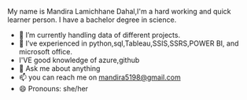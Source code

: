 My name is Mandira Lamichhane Dahal,I'm a hard working and quick learner person.
I have a bachelor degree in science.

- 🔭 I’m currently handling data of different projects.
- 🌱 I’ve experienced in  python,sql,Tableau,SSIS,SSRS,POWER BI, and microsoft office.
- I'VE good knowledge of azure,github
- 💬 Ask me about anything
- 📫 you can reach me on mandira5198@gmail.com
- 😄 Pronouns: she/her

